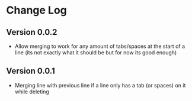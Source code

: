 # Change Log

## Version 0.0.2
- Allow merging to work for any amount of tabs/spaces at the start of a line (its not exactly what it should be but for now its good enough)
## Version 0.0.1
- Merging line with previous line if a line only has a tab (or spaces) on it while deleting
